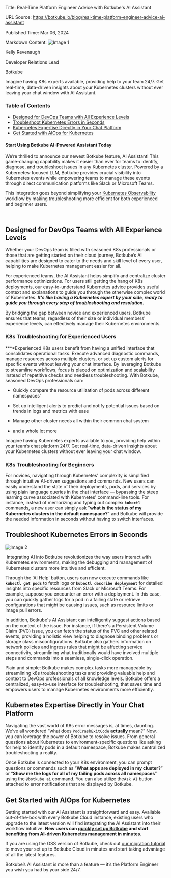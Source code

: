 Title: Real-Time Platform Engineer Advice with Botkube's AI Assistant

URL Source: https://botkube.io/blog/real-time-platform-engineer-advice-ai-assistant

Published Time: Mar 06, 2024

Markdown Content:
![Image 1](https://cdn.prod.website-files.com/634fabb21508d6c9db9bc46f/636df3fb36b4e60920a3b1b2_hPLC9itV8zp-raGDFmvOZMfn2hV8RFcl237qzT8Wa1g.jpeg)

Kelly Revenaugh

Developer Relations Lead

Botkube

Imagine having K8s experts available, providing help to your team 24/7. Get real-time, data-driven insights about your Kubernetes clusters without ever leaving your chat window with AI Assistant.

### Table of Contents

*   [Designed for DevOps Teams with All Experience Levels](https://botkube.io/blog/real-time-platform-engineer-advice-ai-assistant#designed-for-devops-teams-with-all-experience-levels)
*   [Troubleshoot Kubernetes Errors in Seconds](https://botkube.io/blog/real-time-platform-engineer-advice-ai-assistant#troubleshoot-kubernetes-errors-in-seconds)
*   [Kubernetes Expertise Directly in Your Chat Platform](https://botkube.io/blog/real-time-platform-engineer-advice-ai-assistant#kubernetes-expertise-directly-in-your-chat-platform)
*   [Get Started with AIOps for Kubernetes](https://botkube.io/blog/real-time-platform-engineer-advice-ai-assistant#get-started-with-aiops-for-kubernetes)

#### Start Using Botkube AI-Powered Assistant Today

We’re thrilled to announce our newest Botkube feature, AI Assistant! This game-changing capability makes it easier than ever for teams to identify, diagnose, and troubleshoot issues in any Kubernetes cluster. Powered by a Kubernetes-focused LLM, Botkube provides crucial visibility into Kubernetes events while empowering teams to manage these events through direct communication platforms like Slack or Microsoft Teams.

This integration goes beyond simplifying your [Kubernetes Observability](https://botkube.io/learn/kubernetes-observability-best-practices) workflow by making troubleshooting more efficient for both experienced and beginner users.

‍

Designed for DevOps Teams with All Experience Levels
----------------------------------------------------

Whether your DevOps team is filled with seasoned K8s professionals or those that are getting started on their cloud journey, Botkube’s AI capabilities are designed to cater to the needs and skill level of every user, helping to make Kubernetes management easier for all.

For experienced teams, the AI Assistant helps simplify and centralize cluster performance optimizations. For users still getting the hang of K8s deployments, our easy-to-understand Kubernetes advice provides useful context and explanations to guide you through the otherwise complex world of Kubernetes. **_It's like having a Kubernetes expert by your side, ready to guide you through every step of troubleshooting and resolution._**

By bridging the gap between novice and experienced users, Botkube ensures that teams, regardless of their size or individual members' experience levels, can effectively manage their Kubernetes environments.

### K8s Troubleshooting for Experienced Users

**‍**Experienced K8s users benefit from having a unified interface that consolidates operational tasks. Execute advanced diagnostic commands, manage resources across multiple clusters, or set up custom alerts for specific events without leaving your chat interface. By leveraging Botkube to streamline workflows, focus is placed on optimization and scalability instead of repetitive checks and needless troubleshooting. With Botkube, seasoned DevOps professionals can:

*   Quickly compare the resource utilization of pods across different namespaces’
    
*   Set up intelligent alerts to predict and notify potential issues based on trends in logs and metrics with ease
    
*   Manage other cluster needs all within their common chat system
    
*   and a whole lot more
    

Imagine having Kubernetes experts available to you, providing help within your team’s chat platform 24/7. Get real-time, data-driven insights about your Kubernetes clusters without ever leaving your chat window.

### K8s Troubleshooting for Beginners

For novices, navigating through Kubernetes' complexity is simplified through intuitive AI-driven suggestions and commands. New users can easily understand the state of their deployments, pods, and services by using plain language queries in the chat interface — bypassing the steep learning curve associated with Kubernetes' command-line tools. For instance, instead of memorizing and typing out complex **`kubectl`** commands, a new user can simply ask "__what is__ __the status of my Kubernetes clusters in the default namespace?__" and Botkube will provide the needed information in seconds without having to switch interfaces.

Troubleshoot Kubernetes Errors in Seconds
-----------------------------------------

![Image 2](https://cdn.prod.website-files.com/634fabb21508d6c9db9bc46f/65ea186bc6cc4a02d07a8679_screens1hot.png)

‍ Integrating AI into Botkube revolutionizes the way users interact with Kubernetes environments, making the debugging and management of Kubernetes clusters more intuitive and efficient.

Through the 'AI Help' button, users can now execute commands like **`kubectl get pods`** to fetch logs or **`kubectl describe deployment`** for detailed insights into specific resources from Slack or Microsoft Teams. For example, suppose you encounter an error with a deployment. In this case, you can quickly gather logs for a pod in a failing state or retrieve configurations that might be causing issues, such as resource limits or image pull errors.

In addition, Botkube's AI Assistant can intelligently suggest actions based on the context of the issue. For instance, if there's a Persistent Volume Claim (PVC) issue, you can fetch the status of the PVC and other related events, providing a holistic view helping to diagnose binding problems or storage class misconfigurations. Botkube also gathers information on network policies and ingress rules that might be affecting service connectivity, streamlining what traditionally would have involved multiple steps and commands into a seamless, single-click operation.

Plain and simple: Botkube makes complex tasks more manageable by streamlining k8s troubleshooting tasks and providing valuable help and context to DevOps professionals of all knowledge levels. Botkube offers a centralized, easy-to-use interface for troubleshooting, that saves time and empowers users to manage Kubernetes environments more efficiently.

Kubernetes Expertise Directly in Your Chat Platform
---------------------------------------------------

Navigating the vast world of K8s error messages is, at times, daunting. We’ve all wondered “what does `PodCrashExitCode` __actually__ mean?” Now, you can leverage the power of Botkube to resolve issues. From general questions about Kubernetes to environment-specific questions like asking for help to identify pods in a default namespace, Botkube makes centralized troubleshooting a reality.

Once Botkube is connected to your K8s environment, you can prompt questions or commands such as “__What apps are deployed in my cluster?__” or “__Show me the logs for all of my failing pods across all namespaces__” using the `@botkube ai` command. You can also utilize the`Ask AI` button attached to error notifications that are displayed by Botkube.

Get Started with AIOps for Kubernetes
-------------------------------------

Getting started with our AI Assistant is straightforward and easy. Available out-of-the-box with every Botkube Cloud instance, existing users who upgrade to the latest version will find integrating the AI Assistant into their workflow intuitive. **New users can [quickly set up Botkube](http://app.botkube.io/) and start benefiting from AI-driven Kubernetes management in minutes.**

If you are using the OSS version of Botkube, check out [our migration tutorial](https://docs.botkube.io/cli/migrating-installation-to-botkube-cloud) to move your set up to Botkube Cloud in minutes and start taking advantage of all the latest features.

Botkube’s AI Assistant is more than a feature — it’s the Platform Engineer you wish you had by your side 24/7.
